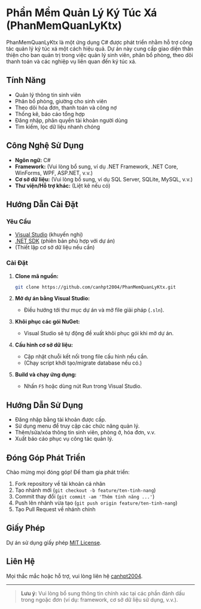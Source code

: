 # Phần Mềm Quản Lý Ký Túc Xá (PhanMemQuanLyKtx)

PhanMemQuanLyKtx là một ứng dụng C# được phát triển nhằm hỗ trợ công tác quản lý ký túc xá một cách hiệu quả. Dự án này cung cấp giao diện thân thiện cho ban quản trị trong việc quản lý sinh viên, phân bổ phòng, theo dõi thanh toán và các nghiệp vụ liên quan đến ký túc xá.

## Tính Năng

- Quản lý thông tin sinh viên
- Phân bổ phòng, giường cho sinh viên
- Theo dõi hóa đơn, thanh toán và công nợ
- Thống kê, báo cáo tổng hợp
- Đăng nhập, phân quyền tài khoản người dùng
- Tìm kiếm, lọc dữ liệu nhanh chóng

## Công Nghệ Sử Dụng

- **Ngôn ngữ:** C#
- **Framework:** (Vui lòng bổ sung, ví dụ .NET Framework, .NET Core, WinForms, WPF, ASP.NET, v.v.)
- **Cơ sở dữ liệu:** (Vui lòng bổ sung, ví dụ SQL Server, SQLite, MySQL, v.v.)
- **Thư viện/Hỗ trợ khác:** (Liệt kê nếu có)

## Hướng Dẫn Cài Đặt

### Yêu Cầu

- [Visual Studio](https://visualstudio.microsoft.com/) (khuyến nghị)
- [.NET SDK](https://dotnet.microsoft.com/download) (phiên bản phù hợp với dự án)
- (Thiết lập cơ sở dữ liệu nếu cần)

### Cài Đặt

1. **Clone mã nguồn:**
   ```bash
   git clone https://github.com/canhpt2004/PhanMemQuanLyKtx.git
   ```

2. **Mở dự án bằng Visual Studio:**
   - Điều hướng tới thư mục dự án và mở file giải pháp (`.sln`).

3. **Khôi phục các gói NuGet:**
   - Visual Studio sẽ tự động đề xuất khôi phục gói khi mở dự án.

4. **Cấu hình cơ sở dữ liệu:**
   - Cập nhật chuỗi kết nối trong file cấu hình nếu cần.
   - (Chạy script khởi tạo/migrate database nếu có.)

5. **Build và chạy ứng dụng:**
   - Nhấn `F5` hoặc dùng nút Run trong Visual Studio.

## Hướng Dẫn Sử Dụng

- Đăng nhập bằng tài khoản được cấp.
- Sử dụng menu để truy cập các chức năng quản lý.
- Thêm/sửa/xóa thông tin sinh viên, phòng ở, hóa đơn, v.v.
- Xuất báo cáo phục vụ công tác quản lý.

## Đóng Góp Phát Triển

Chào mừng mọi đóng góp! Để tham gia phát triển:

1. Fork repository về tài khoản cá nhân
2. Tạo nhánh mới (`git checkout -b feature/ten-tinh-nang`)
3. Commit thay đổi (`git commit -am 'Thêm tính năng ...'`)
4. Push lên nhánh vừa tạo (`git push origin feature/ten-tinh-nang`)
5. Tạo Pull Request về nhánh chính

## Giấy Phép

Dự án sử dụng giấy phép [MIT License](LICENSE).

## Liên Hệ

Mọi thắc mắc hoặc hỗ trợ, vui lòng liên hệ [canhpt2004](https://github.com/canhpt2004).

---

> **Lưu ý:** Vui lòng bổ sung thông tin chính xác tại các phần đánh dấu trong ngoặc đơn (ví dụ: framework, cơ sở dữ liệu sử dụng, v.v.).
